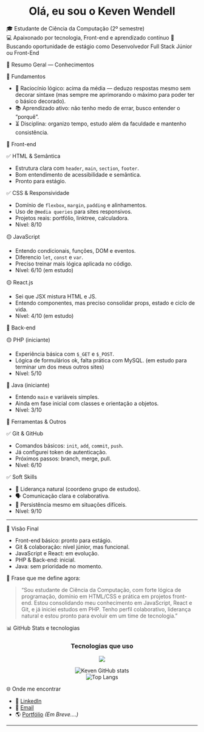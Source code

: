 <h1 align = "center">Olá, eu sou o Keven Wendell  </h1>

🎓 Estudante de Ciência da Computação (2º semestre)  
💻 Apaixonado por tecnologia, Front-end e aprendizado contínuo 
🚀 Buscando oportunidade de estágio como Desenvolvedor Full Stack Júnior ou Front-End 

📌 Resumo Geral — Conhecimentos

🔹 Fundamentos
- 🧠 Raciocínio lógico: acima da média — deduzo respostas mesmo sem decorar sintaxe (mas sempre me aprimorando o máximo para poder ter o básico decorado).  
- 📚 Aprendizado ativo: não tenho medo de errar, busco entender o “porquê”.  
- ⏳ Disciplina: organizo tempo, estudo além da faculdade e mantenho consistência.  

🔹 Front-end

✅ HTML & Semântica
- Estrutura clara com `header`, `main`, `section`, `footer`.  
- Bom entendimento de acessibilidade e semântica.  
- Pronto para estágio.

✅ CSS & Responsividade  
- Domínio de `flexbox`, `margin`, `padding` e alinhamentos.  
- Uso de `@media queries` para sites responsivos.  
- Projetos reais: portfólio, linktree, calculadora.
- Nível: 8/10  

🟡 JavaScript  
- Entendo condicionais, funções, DOM e eventos.  
- Diferencio `let`, `const` e `var`.  
- Preciso treinar mais lógica aplicada no código.  
- Nível: 6/10   (em estudo)

🟡 React.js 
- Sei que JSX mistura HTML e JS.  
- Entendo componentes, mas preciso consolidar props, estado e ciclo de vida.  
- Nível: 4/10  (em estudo)

 🔹 Back-end

🟡 PHP (iniciante)  
- Experiência básica com `$_GET` e `$_POST`.  
- Lógica de formulários ok, falta prática com MySQL.   (em estudo para terminar um dos meus outros sites)
- Nível: 5/10  

🔴 Java (iniciante)  
- Entendo `main` e variáveis simples.  
- Ainda em fase inicial com classes e orientação a objetos.  
- Nível: 3/10  

🔹 Ferramentas & Outros

✅ Git & GitHub  
- Comandos básicos: `init`, `add`, `commit`, `push`.  
- Já configurei token de autenticação.  
- Próximos passos: branch, merge, pull.  
- Nível: 6/10  

✅ Soft Skills 
- 👥 Liderança natural (coordeno grupo de estudos).  
- 🗣 Comunicação clara e colaborativa.  
- 💪 Persistência mesmo em situações difíceis.  
- Nível: 9/10  

---

 🎯 Visão Final
- Front-end básico: pronto para estágio.  
- Git & colaboração: nível júnior, mas funcional.  
- JavaScript e React: em evolução.  
- PHP & Back-end: inicial.  
- Java: sem prioridade no momento.  

📌 Frase que me define agora:  
> “Sou estudante de Ciência da Computação, com forte lógica de programação, domínio em HTML/CSS e prática em projetos front-end. Estou consolidando meu conhecimento em JavaScript, React e Git, e já iniciei estudos em PHP. Tenho perfil colaborativo, liderança natural e estou pronto para evoluir em um time de tecnologia.”  

📊 GitHub Stats  e tecnologias
<h3 align="center">Tecnologias que uso</h3>

<p align="center">
  <img src="https://skillicons.dev/icons?i=html,css,js,react,c,php,git,github"/>
</p>

<div align = "center">

![Keven GitHub stats](https://github-readme-stats.vercel.app/api?username=Keven-W&show_icons=true&theme=radical)  
![Top Langs](https://github-readme-stats.vercel.app/api/top-langs/?username=Keven-W&layout=compact&theme=radical)
</div>

 🌐 Onde me encontrar

- 💼 [LinkedIn](https://www.linkedin.com/in/kevenw/)  
- 📧 [Email](mailto:keven.w.1107@gmail.com)  
- 🌎 [Portfólio]() *(Em Breve....)*  

---
